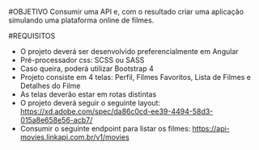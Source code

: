 #OBJETIVO
Consumir uma API e, com o resultado criar uma aplicação simulando uma plataforma online de filmes.

#REQUISITOS
- O projeto deverá ser desenvolvido preferencialmente em Angular
- Pré-processador css: SCSS ou SASS
- Caso queira, poderá utilizar Bootstrap 4
- Projeto consiste em 4 telas: Perfil, Filmes Favoritos, Lista de Filmes e Detalhes do Filme
- As telas deverão estar em rotas distintas
- O projeto deverá seguir o seguinte layout:
https://xd.adobe.com/spec/da86c0cd-ee39-4494-58d3-015a8e658e56-acb7/
- Consumir o seguinte endpoint para listar os filmes: https://api-movies.linkapi.com.br/v1/movies
